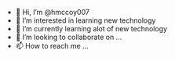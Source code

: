 - 👋 Hi, I’m @hmccoy007
- 👀 I’m interested in learning new technology
- 🌱 I’m currently learning alot of new technology
- 💞️ I’m looking to collaborate on ...
- 📫 How to reach me ...

<!---
hmccoy007/hmccoy007 is a ✨ special ✨ repository because its `README.md` (this file) appears on your GitHub profile.
You can click the Preview link to take a look at your changes.
--->
